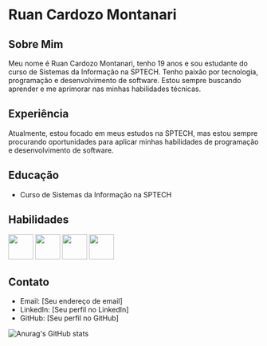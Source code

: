 # Ruan Cardozo Montanari

<h2>Sobre Mim</h2>

Meu nome é Ruan Cardozo Montanari, tenho 19 anos e sou estudante do curso de Sistemas da Informação na SPTECH. Tenho paixão por tecnologia, programação e desenvolvimento de software. Estou sempre buscando aprender e me aprimorar nas minhas habilidades técnicas.

## Experiência

Atualmente, estou focado em meus estudos na SPTECH, mas estou sempre procurando oportunidades para aplicar minhas habilidades de programação e desenvolvimento de software.

## Educação

- Curso de Sistemas da Informação na SPTECH

## Habilidades

<link rel="stylesheet" href="https://cdn.jsdelivr.net/gh/devicons/devicon@v2.15.1/devicon.min.css">
                               

<img height="50px" width="50px" src="https://cdn.jsdelivr.net/gh/devicons/devicon/icons/html5/html5-original.svg" /> <img height="50px" width="50px" src="https://cdn.jsdelivr.net/gh/devicons/devicon/icons/css3/css3-original.svg" /> <img height="50px" width="50px" src="https://cdn.jsdelivr.net/gh/devicons/devicon/icons/javascript/javascript-original.svg" /> <img  height="50px" width="50px" src="https://cdn.jsdelivr.net/gh/devicons/devicon/icons/mysql/mysql-original.svg" />
          
          
          
          

## Contato

- Email: [Seu endereço de email]
- LinkedIn: [Seu perfil no LinkedIn]
- GitHub: [Seu perfil no GitHub]


![Anurag's GitHub stats](https://github-readme-stats.vercel.app/api?username=ruancrdz&show_icons=true&bg_color=00000000)

